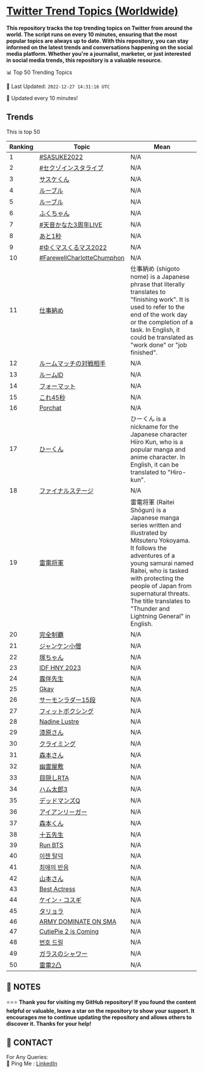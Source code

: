 [Twitter Trend Topics (Worldwide)](https://github.com/ErcinDedeoglu/Twitter-Trend-Topics)
==========

**This repository tracks the top trending topics on Twitter from around the world. 
The script runs on every 10 minutes, ensuring that the most popular topics are always up to date. 
With this repository, you can stay informed on the latest trends and conversations happening on the social media platform. 
Whether you're a journalist, marketer, or just interested in social media trends, this repository is a valuable resource.**


📊 Top 50 Trending Topics

📆 Last Updated: `2022-12-27 14:31:16 UTC`

🔧 Updated every 10 minutes!


## Trends

This is top 50

| Ranking | Topic | Mean |
| ------- | ------------ | ------------ |
| 1 | [#SASUKE2022](http://twitter.com/search?q=%23SASUKE2022) | N/A |
| 2 | [#セクゾインスタライブ](http://twitter.com/search?q=%23%e3%82%bb%e3%82%af%e3%82%be%e3%82%a4%e3%83%b3%e3%82%b9%e3%82%bf%e3%83%a9%e3%82%a4%e3%83%96) | N/A |
| 3 | [サスケくん](http://twitter.com/search?q=%e3%82%b5%e3%82%b9%e3%82%b1%e3%81%8f%e3%82%93) | N/A |
| 4 | [ルーブル](http://twitter.com/search?q=%e3%83%ab%e3%83%bc%e3%83%96%e3%83%ab) | N/A |
| 5 | [ルーブル](http://twitter.com/search?q=%e3%83%ab%e3%83%bc%e3%83%96%e3%83%ab) | N/A |
| 6 | [ふくちゃん](http://twitter.com/search?q=%e3%81%b5%e3%81%8f%e3%81%a1%e3%82%83%e3%82%93) | N/A |
| 7 | [#天音かなた3周年LIVE](http://twitter.com/search?q=%23%e5%a4%a9%e9%9f%b3%e3%81%8b%e3%81%aa%e3%81%9f3%e5%91%a8%e5%b9%b4LIVE) | N/A |
| 8 | [あと1秒](http://twitter.com/search?q=%e3%81%82%e3%81%a81%e7%a7%92) | N/A |
| 9 | [#ゆくマスくるマス2022](http://twitter.com/search?q=%23%e3%82%86%e3%81%8f%e3%83%9e%e3%82%b9%e3%81%8f%e3%82%8b%e3%83%9e%e3%82%b92022) | N/A |
| 10 | [#FarewellCharlotteChumphon](http://twitter.com/search?q=%23FarewellCharlotteChumphon) | N/A |
| 11 | [仕事納め](http://twitter.com/search?q=%e4%bb%95%e4%ba%8b%e7%b4%8d%e3%82%81) | 仕事納め (shigoto nome) is a Japanese phrase that literally translates to "finishing work". It is used to refer to the end of the work day or the completion of a task. In English, it could be translated as "work done" or "job finished". |
| 12 | [ルームマッチの対戦相手](http://twitter.com/search?q=%e3%83%ab%e3%83%bc%e3%83%a0%e3%83%9e%e3%83%83%e3%83%81%e3%81%ae%e5%af%be%e6%88%a6%e7%9b%b8%e6%89%8b) | N/A |
| 13 | [ルームID](http://twitter.com/search?q=%e3%83%ab%e3%83%bc%e3%83%a0ID) | N/A |
| 14 | [フォーマット](http://twitter.com/search?q=%e3%83%95%e3%82%a9%e3%83%bc%e3%83%9e%e3%83%83%e3%83%88) | N/A |
| 15 | [これ45秒](http://twitter.com/search?q=%e3%81%93%e3%82%8c45%e7%a7%92) | N/A |
| 16 | [Porchat](http://twitter.com/search?q=Porchat) | N/A |
| 17 | [ひーくん](http://twitter.com/search?q=%e3%81%b2%e3%83%bc%e3%81%8f%e3%82%93) | ひーくん is a nickname for the Japanese character Hiiro Kun, who is a popular manga and anime character. In English, it can be translated to "Hiro-kun". |
| 18 | [ファイナルステージ](http://twitter.com/search?q=%e3%83%95%e3%82%a1%e3%82%a4%e3%83%8a%e3%83%ab%e3%82%b9%e3%83%86%e3%83%bc%e3%82%b8) | N/A |
| 19 | [雷電将軍](http://twitter.com/search?q=%e9%9b%b7%e9%9b%bb%e5%b0%86%e8%bb%8d) | 雷電将軍 (Raitei Shōgun) is a Japanese manga series written and illustrated by Mitsuteru Yokoyama. It follows the adventures of a young samurai named Raitei, who is tasked with protecting the people of Japan from supernatural threats. The title translates to "Thunder and Lightning General" in English. |
| 20 | [完全制覇](http://twitter.com/search?q=%e5%ae%8c%e5%85%a8%e5%88%b6%e8%a6%87) | N/A |
| 21 | [ジャンケン小僧](http://twitter.com/search?q=%e3%82%b8%e3%83%a3%e3%83%b3%e3%82%b1%e3%83%b3%e5%b0%8f%e5%83%a7) | N/A |
| 22 | [塚ちゃん](http://twitter.com/search?q=%e5%a1%9a%e3%81%a1%e3%82%83%e3%82%93) | N/A |
| 23 | [IDF HNY 2023](http://twitter.com/search?q=IDF+HNY+2023) | N/A |
| 24 | [露伴先生](http://twitter.com/search?q=%e9%9c%b2%e4%bc%b4%e5%85%88%e7%94%9f) | N/A |
| 25 | [Gkay](http://twitter.com/search?q=Gkay) | N/A |
| 26 | [サーモンラダー15段](http://twitter.com/search?q=%e3%82%b5%e3%83%bc%e3%83%a2%e3%83%b3%e3%83%a9%e3%83%80%e3%83%bc15%e6%ae%b5) | N/A |
| 27 | [フィットボクシング](http://twitter.com/search?q=%e3%83%95%e3%82%a3%e3%83%83%e3%83%88%e3%83%9c%e3%82%af%e3%82%b7%e3%83%b3%e3%82%b0) | N/A |
| 28 | [Nadine Lustre](http://twitter.com/search?q=Nadine+Lustre) | N/A |
| 29 | [漆原さん](http://twitter.com/search?q=%e6%bc%86%e5%8e%9f%e3%81%95%e3%82%93) | N/A |
| 30 | [クライミング](http://twitter.com/search?q=%e3%82%af%e3%83%a9%e3%82%a4%e3%83%9f%e3%83%b3%e3%82%b0) | N/A |
| 31 | [森本さん](http://twitter.com/search?q=%e6%a3%ae%e6%9c%ac%e3%81%95%e3%82%93) | N/A |
| 32 | [幽霊屋敷](http://twitter.com/search?q=%e5%b9%bd%e9%9c%8a%e5%b1%8b%e6%95%b7) | N/A |
| 33 | [目隠しRTA](http://twitter.com/search?q=%e7%9b%ae%e9%9a%a0%e3%81%97RTA) | N/A |
| 34 | [ハム太郎3](http://twitter.com/search?q=%e3%83%8f%e3%83%a0%e5%a4%aa%e9%83%8e3) | N/A |
| 35 | [デッドマンズQ](http://twitter.com/search?q=%e3%83%87%e3%83%83%e3%83%89%e3%83%9e%e3%83%b3%e3%82%baQ) | N/A |
| 36 | [アイアンリーガー](http://twitter.com/search?q=%e3%82%a2%e3%82%a4%e3%82%a2%e3%83%b3%e3%83%aa%e3%83%bc%e3%82%ac%e3%83%bc) | N/A |
| 37 | [森本くん](http://twitter.com/search?q=%e6%a3%ae%e6%9c%ac%e3%81%8f%e3%82%93) | N/A |
| 38 | [十五先生](http://twitter.com/search?q=%e5%8d%81%e4%ba%94%e5%85%88%e7%94%9f) | N/A |
| 39 | [Run BTS](http://twitter.com/search?q=Run+BTS) | N/A |
| 40 | [이젠 탈덕](http://twitter.com/search?q=%ec%9d%b4%ec%a0%a0+%ed%83%88%eb%8d%95) | N/A |
| 41 | [최애의 반응](http://twitter.com/search?q=%ec%b5%9c%ec%95%a0%ec%9d%98+%eb%b0%98%ec%9d%91) | N/A |
| 42 | [山本さん](http://twitter.com/search?q=%e5%b1%b1%e6%9c%ac%e3%81%95%e3%82%93) | N/A |
| 43 | [Best Actress](http://twitter.com/search?q=Best+Actress) | N/A |
| 44 | [ケイン・コスギ](http://twitter.com/search?q=%e3%82%b1%e3%82%a4%e3%83%b3%e3%83%bb%e3%82%b3%e3%82%b9%e3%82%ae) | N/A |
| 45 | [タリョラ](http://twitter.com/search?q=%e3%82%bf%e3%83%aa%e3%83%a7%e3%83%a9) | N/A |
| 46 | [ARMY DOMINATE ON SMA](http://twitter.com/search?q=ARMY+DOMINATE+ON+SMA) | N/A |
| 47 | [CutiePie 2 is Coming](http://twitter.com/search?q=CutiePie+2+is+Coming) | N/A |
| 48 | [번호 드릴](http://twitter.com/search?q=%eb%b2%88%ed%98%b8+%eb%93%9c%eb%a6%b4) | N/A |
| 49 | [ガラスのシャワー](http://twitter.com/search?q=%e3%82%ac%e3%83%a9%e3%82%b9%e3%81%ae%e3%82%b7%e3%83%a3%e3%83%af%e3%83%bc) | N/A |
| 50 | [雷電2凸](http://twitter.com/search?q=%e9%9b%b7%e9%9b%bb2%e5%87%b8) | N/A |




## 📝 NOTES

⭐⭐⭐ **Thank you for visiting my GitHub repository! If you found the content helpful or valuable, leave a star on the repository to show your support. It encourages me to continue updating the repository and allows others to discover it. Thanks for your help!**

## 📨 CONTACT

 For Any Queries:  
            🏓 Ping Me : [LinkedIn](https://www.linkedin.com/in/ercindedeoglu/)